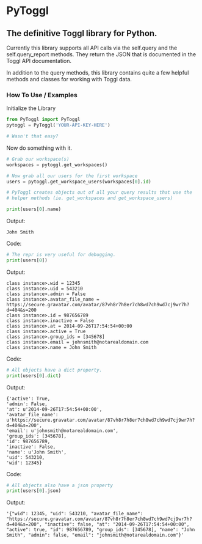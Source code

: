 PyToggl
=======

The definitive Toggl library for Python.
-------

Currently this library supports all API calls via the self.query and the self.query_report methods. They return the JSON that is documented in the Toggl API documentation.

In addition to the query methods, this library contains quite a few helpful methods and classes for working with Toggl data.

### How To Use / Examples

Initialize the Library
```python
from PyToggl import PyToggl
pytoggl = PyToggl('YOUR-API-KEY-HERE')

# Wasn't that easy?
```

Now do something with it.
```python
# Grab our workspace(s)
workspaces = pytoggl.get_workspaces()

# Now grab all our users for the first workspace
users = pytoggl.get_workspace_users(workspaces[0].id)

# PyToggl creates objects out of all your query results that use the
# helper methods (ie. get_workspaces and get_workspace_users)

print(users[0].name)
```

Output:
```
John Smith
```

Code:
```python
# The repr is very useful for debugging.
print(users[0])
```

Output:
```
class instance>.wid = 12345
class instance>.uid = 543210
class instance>.admin = False
class instance>.avatar_file_name = https://secure.gravatar.com/avatar/87vh8r7h8er7ch8wd7ch9wd7cj9wr7h?d=404&s=200
class instance>.id = 987656789
class instance>.inactive = False
class instance>.at = 2014-09-26T17:54:54+00:00
class instance>.active = True
class instance>.group_ids = [345678]
class instance>.email = johnsmith@notarealdomain.com
class instance>.name = John Smith
```


Code:
```python
# All objects have a dict property.
print(users[0].dict)
```

Output:
```
{'active': True,
'admin': False,
'at': u'2014-09-26T17:54:54+00:00',
'avatar_file_name': u'https://secure.gravatar.com/avatar/87vh8r7h8er7ch8wd7ch9wd7cj9wr7h?d=404&s=200',
'email': u'johnsmith@notarealdomain.com',
'group_ids': [345678],
'id': 987656789,
'inactive': False,
'name': u'John Smith',
'uid': 543210,
'wid': 12345}
```

Code:
```python
# All objects also have a json property
print(users[0].json)
```

Output:
```
'{"wid": 12345, "uid": 543210, "avatar_file_name": "https://secure.gravatar.com/avatar/87vh8r7h8er7ch8wd7ch9wd7cj9wr7h?d=404&s=200", "inactive": false, "at": "2014-09-26T17:54:54+00:00", "active": true, "id": 987656789, "group_ids": [345678], "name": "John Smith", "admin": false, "email": "johnsmith@notarealdomain.com"}'
```
